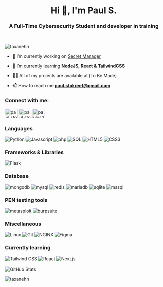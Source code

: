 <h1 align="center">Hi 👋, I'm Paul S.</h1>
<h3 align="center">A Full-Time Cybersecurity Student and developer in training</h3>
<br/>

<p align="left"> <img src="https://komarev.com/ghpvc/?username=taxanehh&label=Profile%20views&color=0e75b6&style=flat" alt="taxanehh" /> </p>

- 🔭 I’m currently working on [Secret Manager](https://github.com/Taxanehh/Secretmanager)

- 🌱 I’m currently learning **NodeJS, React & TailwindCSS**

- 👨‍💻 All of my projects are available at [To Be Made]

- 📫 How to reach me **paul.stokreef@gmail.com**

<h3 align="left">Connect with me:</h3>
<p align="left">
<a href="https://linkedin.com/in/paul.stokreef" target="blank"><img align="center" src="https://raw.githubusercontent.com/rahuldkjain/github-profile-readme-generator/master/src/images/icons/Social/linked-in-alt.svg" alt="paul.stokreef" height="30" width="40" /></a>
<a href="https://instagram.com/paul.stokreef" target="blank"><img align="center" src="https://raw.githubusercontent.com/rahuldkjain/github-profile-readme-generator/master/src/images/icons/Social/instagram.svg" alt="paul.stokreef" height="30" width="40" /></a>
<a href="https://discord.gg/paulus2692" target="blank"><img align="center" src="https://raw.githubusercontent.com/rahuldkjain/github-profile-readme-generator/master/src/images/icons/Social/discord.svg" alt="paulus2692" height="30" width="40" /></a>
</p>

<h3>Languages</h3>
  <div>
    <img alt="Python" src="https://img.shields.io/badge/-Python-18181b?style=for-the-badge&logo=python&logoColor=3c3cf0">
    <img alt="Javascript" src="https://img.shields.io/badge/-Javascript-18181b?style=for-the-badge&logo=javascript&logoColor=3c3cf0">
    <img alt="php" src="https://img.shields.io/badge/-PhP-18181b?style=for-the-badge&logo=php&logoColor=3c3cf0">
    <img alt="SQL" src="https://img.shields.io/badge/-SQL-18181b?style=for-the-badge&logo=postgresql&logoColor=3c3cf0">
    <img alt="HTML5" src="https://img.shields.io/badge/-HTML5-18181b?style=for-the-badge&logo=html5&logoColor=3c3cf0">
    <img alt="CSS3" src="https://img.shields.io/badge/-CSS3-18181b?style=for-the-badge&logo=css3&logoColor=3c3cf0">
  </div>

<h3>Frameworks & Libraries</h3>
  <div>
    <img alt="Flask" src="https://img.shields.io/badge/-Flask-18181b?style=for-the-badge&logo=flask&logoColor=3c3cf0">
  </div>

<h3>Database</h3>
  <div>
    <img alt="mongodb" src="https://img.shields.io/badge/-mongodb-18181b?style=for-the-badge&logo=mongodb&logoColor=3c3cf0">
    <img alt="mysql" src="https://img.shields.io/badge/-mysql-18181b?style=for-the-badge&logo=mysql&logoColor=3c3cf0">
    <img alt="redis" src="https://img.shields.io/badge/-redis-18181b?style=for-the-badge&logo=redis&logoColor=3c3cf0">
    <img alt="mariadb" src="https://img.shields.io/badge/-mariadb-18181b?style=for-the-badge&logo=mariadb&logoColor=3c3cf0">
    <img alt="sqlite" src="https://img.shields.io/badge/-sqlite-18181b?style=for-the-badge&logo=sqlite&logoColor=3c3cf0">
    <img alt="mssql" src="https://img.shields.io/badge/-mssql-18181b?style=for-the-badge&logo=mssql&logoColor=3c3cf0">
  </div>

<h3>PEN testing tools</h3>
  <div>
    <img alt="metasploit" src="https://img.shields.io/badge/-metasploit-18181b?style=for-the-badge&logo=metasploit&logoColor=3c3cf0">
    <img alt="burpsuite" src="https://img.shields.io/badge/-burpsuite-18181b?style=for-the-badge&logo=burpsuite&logoColor=3c3cf0">
  </div>

<h3>Miscellaneous</h3>
  <div>
    <img alt="Linux" src="https://img.shields.io/badge/-Linux-18181b?style=for-the-badge&logo=linux&logoColor=3c3cf0">
    <img alt="Git" src="https://img.shields.io/badge/-Git-18181b?style=for-the-badge&logo=git&logoColor=3c3cf0">
    <img alt="NGINX" src="https://img.shields.io/badge/-NGINX-18181b?style=for-the-badge&logo=nginx&logoColor=3c3cf0">
    <img alt="Figma" src="https://img.shields.io/badge/-Figma-18181b?style=for-the-badge&logo=figma&logoColor=3c3cf0">
  </div>

<h3>Currently learning</h3>
  <div>
    <img alt="Tailwind CSS" src="https://img.shields.io/badge/-Tailwind CSS-18181b?style=for-the-badge&logo=tailwindcss&logoColor=3c3cf0">
    <img alt="React" src="https://img.shields.io/badge/-React-18181b?style=for-the-badge&logo=react&logoColor=3c3cf0">
    <img alt="Next.js" src="https://img.shields.io/badge/-Next.js-18181b?style=for-the-badge&logo=next.js&logoColor=3c3cf0">
  </div>
<br/>

<div>
  <img alt="GitHub Stats" src="https://github-readme-stats.vercel.app/api?username=taxanehh&count_private=true&show_icons=true&title_color=3c3cf0&text_color=ffffff&icon_color=F43F5E&bg_color=18181b">
</div>

<p><img align="center" src="https://github-readme-streak-stats.herokuapp.com/?user=taxanehh&" alt="taxanehh" /></p>

